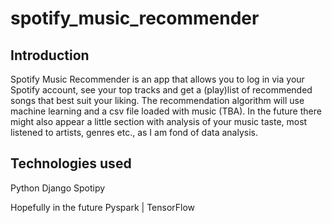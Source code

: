 # spotify_music_recommender

## Introduction
Spotify Music Recommender is an app that allows you to log in via your Spotify account, see your top tracks and get a (play)list of recommended songs that best suit your liking.
The recommendation algorithm will use machine learning and a csv file loaded with music (TBA).
In the future there might also appear a little section with analysis of your music taste, most listened to artists, genres etc., as I am fond of data analysis.

## Technologies used

Python
    Django
    Spotipy
    
Hopefully in the future
    Pyspark | TensorFlow 